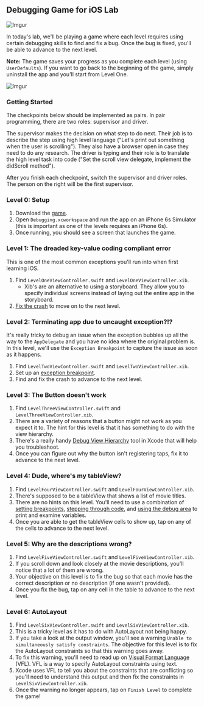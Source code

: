 ## Debugging Game for iOS Lab

![Imgur](http://i.imgur.com/oQbQLf9.png)

In today's lab, we'll be playing a game where each level requires using certain debugging skills to find and fix a bug. Once the bug is fixed, you'll be able to advance to the next level.

**Note:** The game saves your progress as you complete each level (using `UserDefaults`). If you want to go back to the beginning of the game, simply uninstall the app and you'll start from Level One.

![Imgur](http://i.imgur.com/oQbQLf9.png)

### Getting Started

The checkpoints below should be implemented as pairs. In pair programming, there
are two roles: supervisor and driver.

The supervisor makes the decision on what step to do next. Their job is to
describe the step using high level language ("Let's print out something when the
user is scrolling"). They also have a browser open in case they need to do any
research. The driver is typing and their role is to translate the high level
task into code ("Set the scroll view delegate, implement the didScroll method").

After you finish each checkpoint, switch the supervisor and driver roles. The
person on the right will be the first supervisor.


### Level 0: Setup

1. Download the [game](https://github.com/codepath/ios_debugging_lab/archive/master.zip).
2. Open `Debugging.xcworkspace` and run the app on an iPhone 6s Simulator (this is important as one of the levels requires an iPhone 6s).
3. Once running, you should see a screen that launches the game.

### Level 1: The dreaded key-value coding compliant error

This is one of the most common exceptions you'll run into when first learning iOS.

1. Find `LevelOneViewController.swift` and `LevelOneViewController.xib`.
   * Xib's are an alternative to using a storyboard. They allow you to specify individual screens instead of laying out the entire app in the storyboard.
2. [Fix the crash](http://guides.codepath.org/ios/Common-Issues#2-error-this-class-is-not-key-value-coding-compliant-for-the-key) to move on to the next level.

### Level 2: Terminating app due to uncaught exception?!?

It's really tricky to debug an issue when the exception bubbles up all the way to the `AppDelegate` and you have no idea where the original problem is. In this level, we'll use the `Exception Breakpoint` to capture the issue as soon as it happens.

1. Find `LevelTwoViewController.swift` and `LevelTwoViewController.xib`.
2. Set up an [exception breakpoint](http://guides.codepath.org/ios/Debugging-Apps#setting-breakpoints-for-exceptions).
3. Find and fix the crash to advance to the next level.

### Level 3: The Button doesn't work

1. Find `LevelThreeViewController.swift` and `LevelThreeViewController.xib`.
2. There are a variety of reasons that a button might not work as you expect it to. The hint for this level is that it has something to do with the view hierarchy.
3. There's a really handy [Debug View Hierarchy](http://guides.codepath.org/ios/Debugging-Apps#using-the-native-debug-view-hierarchy) tool in Xcode that will help you troubleshoot.
4. Once you can figure out why the button isn't registering taps, fix it to advance to the next level.

### Level 4: Dude, where's my tableView?

1. Find `LevelFourViewController.swift` and `LevelFourViewController.xib`.
2. There's supposed to be a tableView that shows a list of movie titles.
3. There are no hints on this level. You'll need to use a combination of [setting breakpoints](http://guides.codepath.org/ios/Debugging-Apps#using-breakpoints), [stepping through code](http://guides.codepath.org/ios/Debugging-Apps#stepping-through-code), and [using the debug area](http://guides.codepath.org/ios/Debugging-Apps#the-debug-area-console-and-variable-view) to print and examine variables.
4. Once you are able to get the tableView cells to show up, tap on any of the cells to advance to the next level.

### Level 5: Why are the descriptions wrong?

1. Find `LevelFiveViewController.swift` and `LevelFiveViewController.xib`.
2. If you scroll down and look closely at the movie descriptions, you'll notice that a lot of them are wrong.
3. Your objective on this level is to fix the bug so that each movie has the correct description or no description (if one wasn't provided).
4. Once you fix the bug, tap on any cell in the table to advance to the next level.

### Level 6: AutoLayout

1. Find `LevelSixViewController.swift` and `LevelSixViewController.xib`.
2. This is a tricky level as it has to do with AutoLayout not being happy.
3. If you take a look at the output window, you'll see a warning `Unable to simultaneously satisfy constraints`. The objective for this level is to fix the AutoLayout constraints so that this warning goes away.
4. To fix this warning, you'll need to read up on [Visual Format Language](https://developer.apple.com/library/ios/documentation/UserExperience/Conceptual/AutolayoutPG/VisualFormatLanguage.html) (VFL). VFL is a way to specify AutoLayout constraints using text.
5. Xcode uses VFL to tell you about the constraints that are conflicting so you'll need to understand this output and then fix the constraints in `LevelSixViewController.xib`.
6. Once the warning no longer appears, tap on `Finish Level` to complete the game!
